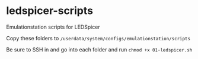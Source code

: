 # ledspicer-scripts
Emulationstation scripts for LEDSpicer

Copy these folders to 
```/userdata/system/configs/emulationstation/scripts```

Be sure to SSH in and go into each folder and run
```chmod +x 01-ledspicer.sh```